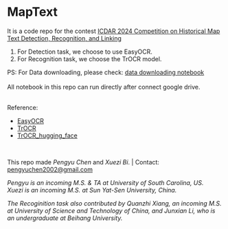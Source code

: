 # MapText

It is a code repo for the contest [ICDAR 2024 Competition on Historical Map Text Detection, Recognition, and Linking](https://rrc.cvc.uab.es/?ch=28)

1. For Detection task, we choose to use EasyOCR.
2. For Recognition task, we choose the TrOCR model.

PS: For Data downloading, please check: [data downloading notebook](https://github.com/Pengyu-gis/MapText/blob/main/code/data_installation.ipynb) <br><br>
All notebook in this repo can run directly after connect google drive.

<br>
Reference: 

- [EasyOCR](https://github.com/JaidedAI/EasyOCR_)
- [TrOCR](https://github.com/microsoft/unilm/tree/master/trocr)
- [TrOCR_hugging_face](https://huggingface.co/docs/transformers/en/model_doc/trocr)

<br>

This repo made *Pengyu Chen* and *Xuezi Bi*.    |   Contact: pengyuchen2002@gmail.com

*Pengyu is an incoming M.S. & TA at University of South Carolina, US. <br>
Xuezi is an incoming M.S. at Sun Yat-Sen University, China.*

*The Recoginition task also contributed by Quanzhi Xiang, an incoming M.S. at University of Science and Technology of China, and Junxian Li, who is an undergraduate at Beihang University.*
